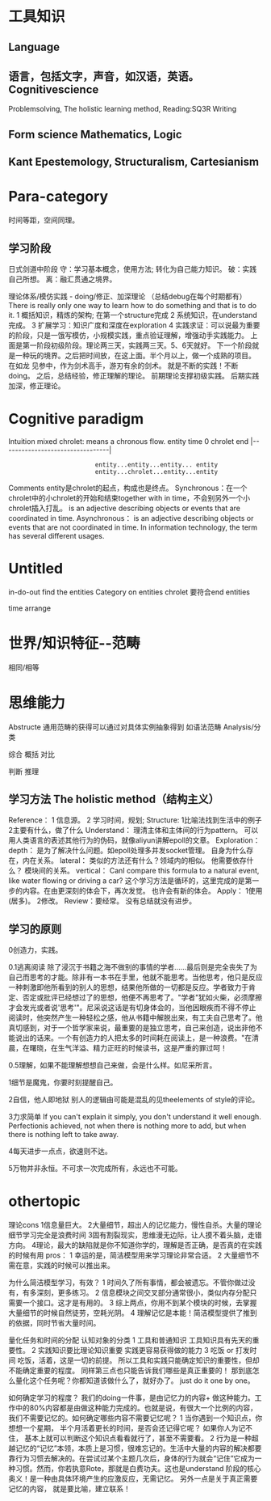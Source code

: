 工具知识
=========
Language
---------------
语言，包括文字，声音，如汉语，英语。
Cognitivescience
----------------------
Problemsolving, The holistic learning method, 
Reading:SQ3R
Writing

Form science Mathematics, Logic
--------------------------------------------

Kant Epestemology, Structuralism, Cartesianism
--------------------------------------------------------------

Para-category
==========
时间等距，空间同理。

学习阶段
-------------
日式剑道中阶段
守：学习基本概念，使用方法; 转化为自己能力知识。
破：实践自己所想。
离：融汇贯通之境界。

理论体系/模仿实践 - doing/修正、加深理论 （总结debug在每个时期都有）
There is really only one way to learn how to do something and that is to do it.
1 概括知识，精炼的架构; 在第一个structure完成
2 系统知识，在understand完成。
3 扩展学习：知识广度和深度在exploration
4 实践求证：可以说最为重要的阶段，只是一饿写模仿，小规模实践，重点验证理解，增强动手实践能力。
上面是第一阶段初级阶段。理论两三天，实践两三天。5、6天就好。
下一个阶段就是一种玩的境界。之后把时间放，在这上面。半个月以上，做一个成熟的项目。
在如龙 见参中，作为剑术高手，游刃有余的剑术。 
就是不断的实践！不断doing。
之后，总结经验，修正理解的理论。
前期理论支撑初级实践。
后期实践加深，修正理论。

Cognitive paradigm
==================
Intuition mixed				chrolet: means a chronous flow.
							entity
							time 0			chrolet			end
							|---------------------------------|

							entity...entity...entity...	entity
							entity...chrolet...entity...entity

Comments
entity是chrolet的起点，构成也是终点。
Synchronous：在一个chrolet中的小chrolet的开始和结束together with in time，不会别另外一个小chrolet插入打乱。 is an adjective describing objects or events that are coordinated in time. 
Asynchronous： is an adjective describing objects or events that are not coordinated in time. In information technology, the term has several different usages.

Untitled
=============
in-do-out					find the entities
Category on entities		chrolet 要符合end entities

time arrange

世界/知识特征--范畴
============
相同/相等

思维能力
========
Abstructe					通用范畴的获得可以通过对具体实例抽象得到
							如语法范畴
Analysis/分类

综合
概括
对比

判断
推理
				

学习方法 The holistic method（结构主义）
-----------------------------------------------------------
Reference：
1 信息源。
2 学习时间，规划;
Structure: 
1比喻法找到生活中的例子
2主要有什么，做了什么
Understand：
理清主体和主体间的行为pattern。
可以用人类语言的表述其他行为的伪码，就像aliyun讲解epoll的文章。
Exploration：
depth：
是为了解决什么问题。如epoll处理多并发socket管理。
自身为什么存在，内在关系。
lateral：
类似的方法还有什么？领域内的相似。
他需要依存什么？
模块间的关系。
vertical：
CanI compare this formula to a natural event, like water flowing or driving a car?
这个学习方法是循环的，这里完成的是第一步的内容。在由更深刻的体会下，再次发觉。
也许会有新的体会。
Apply：
1使用(居多)。
2修改。
Review：要经常。
没有总结就没有进步。

学习的原则
-----------------
0创造力，实践。

0.1逃离阅读
除了浸沉于书籍之海不做别的事情的学者……最后则是完全丧失了为自己而思考的才能。除非有一本书在手里，他就不能思考。当他思考，他只是反应一种刺激即他所看到的别人的思想，结果他所做的一切都是反应。学者致力于肯定、否定或批评已经想过了的思想，他便不再思考了。"学者"犹如火柴，必须摩擦才会发光或者说'思考'"。尼采说这话是有切身体会的，当他因眼疾而不得不停止阅读时，他突然产生一种轻松之感，他从书籍中解脱出来，有工夫自己思考了。他真切感到，对于一个哲学家来说，最重要的是独立思考，自己来创造，说出非他不能说出的话来。一个有创造力的人把太多的时间耗在阅读上，是一种浪费。"在清晨，在曙晓，在生气洋溢、精力正旺的时候读书，这是严重的罪过呵！

0.5理解，如果不能理解想想自己来做，会是什么样。如尼采所言。

1细节是魔鬼，你要时刻提醒自己。

2自信，他人即地狱
别人的逻辑由可能是混乱的见theelements of style的评论。

3力求简单
If you can't explain it simply, you don't understand it well enough.
Perfectionis achieved, not when there is nothing more to add, but when there is nothing left to take away.

4每天进步一点点，欲速则不达。

5万物并非永恒。不可求一次完成所有，永远也不可能。


othertopic
=======
理论cons
1信息量巨大。
2大量细节，超出人的记忆能力，慢性自杀。大量的理论细节学习完全是浪费时间
3固有割裂现实，思维漫无边际，让人摸不着头脑，走错方向。
4理论，最大的缺陷就是你不知道你学的，理解是否正确，是否真的在实践的时候有用
pros：
1 幸运的是，简洁模型用来学习理论非常合适。
2 大量细节不需在意，实践的时候可以推出来。

为什么简洁模型学习，有效？
1 时间久了所有事情，都会被遗忘。不管你做过没有，有多深刻，更多练习。
2 信息模块之间交叉部分通常很小，类似内存分配只需要一个接口。这才是有用的。
3 综上两点，你用不到某个模块的时候，去掌握大量细节的时候自然徒劳，空耗光阴。
4 理解记忆是本能！简洁模型提供了推到的依据，同时节省大量时间。

量化任务和时间的分配
认知对象的分类
1 工具和普通知识
工具知识具有先天的重要性。
2 实践知识要比理论知识重要
实践更容易获得做的能力
3 吃饭 or 打发时间
吃饭，活着，这是一切的前提。
所以工具和实践只能确定知识的重要性，但却不能确定重要的程度。
同样第三点也只能告诉我们哪些是真正重要的！
那到底怎么量化这个任务呢？你都知道该做什么了，就好办了。
just do it one by one。

如何确定学习的程度？
我们的doing一件事，是由记忆力的内容+ 做这种能力。工作中的80%内容都是由做这种能力完成的。也就是说，有很大一个比例的内容，我们不需要记忆的。如何确定哪些内容不需要记忆呢？
1 当你遇到一个知识点，你想想一个星期， 半个月活着更长的时间，是否会还记得它呢？
如果你人为记不住， 基本上就可以判断这个知识点看看就行了，甚至不需要看。
2 行为是一种超越记忆的“记忆”本领，本质上是习惯，很难忘记的。生活中大量的内容的解决都要靠行为习惯去解决的。在尝试过某个主题几次后，身体的行为就会“记住”它成为一种习惯。然而，你若执意Rote，那就是白费功夫。这也是understand 阶段的核心奥义！是一种由具体环境产生的应激反应，无需记忆。
另外一点是关于真正需要记忆的内容， 就是要比喻，建立联系！
